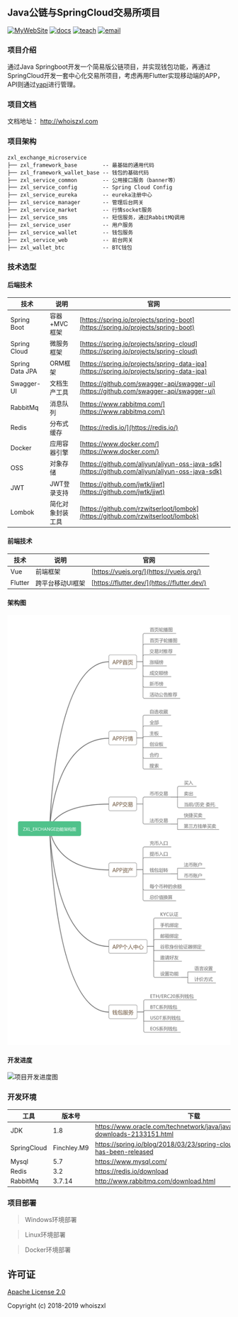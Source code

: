 ## Java公链与SpringCloud交易所项目
[![MyWebSite](https://img.shields.io/badge/我的站点-whoiszxl-blue.svg)](https://whoiszxl.github.io)
[![docs](https://img.shields.io/badge/docs-reference-green.svg)](https://whoiszxl.github.io)
[![teach](https://img.shields.io/badge/教程-BohemianRhapsody-orange.svg)](https://github.com/whoiszxl/BohemianRhapsody)
[![email](https://img.shields.io/badge/email-whoiszxl@gmail.com-red.svg)](https://whoiszxl.github.io)


### 项目介绍
通过Java Springboot开发一个简易版公链项目，并实现钱包功能，再通过SpringCloud开发一套中心化交易所项目，考虑再用Flutter实现移动端的APP，API则通过[yapi][yapi]进行管理。

### 项目文档
文档地址： http://whoiszxl.com

### 项目架构
```
zxl_exchange_microservice
├── zxl_framework_base        -- 最基础的通用代码
├── zxl_framework_wallet_base -- 钱包的基础代码
├── zxl_service_common        -- 公用接口服务（banner等）
├── zxl_service_config        -- Spring Cloud Config
├── zxl_service_eureka        -- eureka注册中心
├── zxl_service_manager       -- 管理后台网关
├── zxl_service_market        -- 行情socket服务
├── zxl_service_sms           -- 短信服务，通过RabbitMQ调用
├── zxl_service_user          -- 用户服务
├── zxl_service_wallet        -- 钱包服务
├── zxl_service_web           -- 前台网关
├── zxl_wallet_btc            -- BTC钱包
```


### 技术选型

#### 后端技术
| 技术                 | 说明                | 官网                                                         |
| -------------------- | ------------------- | ------------------------------------------------------------ |
| Spring Boot          | 容器+MVC框架        | [https://spring.io/projects/spring-boot](https://spring.io/projects/spring-boot) |
| Spring Cloud         | 微服务框架          | [https://spring.io/projects/spring-cloud](https://spring.io/projects/spring-cloud) |
| Spring Data JPA      | ORM框架             | [https://spring.io/projects/spring-data-jpa](https://spring.io/projects/spring-data-jpa) |
| Swagger-UI           | 文档生产工具        | [https://github.com/swagger-api/swagger-ui](https://github.com/swagger-api/swagger-ui) |
| RabbitMq             | 消息队列            | [https://www.rabbitmq.com/](https://www.rabbitmq.com/)       |
| Redis                | 分布式缓存          | [https://redis.io/](https://redis.io/)                       |
| Docker               | 应用容器引擎        | [https://www.docker.com/](https://www.docker.com/)           |
| OSS                  | 对象存储            | [https://github.com/aliyun/aliyun-oss-java-sdk](https://github.com/aliyun/aliyun-oss-java-sdk) |
| JWT                  | JWT登录支持         | [https://github.com/jwtk/jjwt](https://github.com/jwtk/jjwt) |
| Lombok               | 简化对象封装工具    | [https://github.com/rzwitserloot/lombok](https://github.com/rzwitserloot/lombok) |


#### 前端技术

| 技术       | 说明                  | 官网                                                         |
| ---------- | --------------------- | ------------------------------------------------------------ |
| Vue        | 前端框架              | [https://vuejs.org/](https://vuejs.org/) |
| Flutter    | 跨平台移动UI框架       | [https://flutter.dev/](https://flutter.dev/) |
 

#### 架构图

![系统架构图](document/resource/exchange_system_arch.png)


#### 开发进度

![项目开发进度图](document/resource/exchange_dev_flow.png)


### 开发环境

| 工具          | 版本号 | 下载                                                         |
| ------------- | ------ | ------------------------------------------------------------ |
| JDK           | 1.8    | https://www.oracle.com/technetwork/java/javase/downloads/jdk8-downloads-2133151.html |
| SpringCloud   | Finchley.M9| https://spring.io/blog/2018/03/23/spring-cloud-finchley-m9-has-been-released                                       |
| Mysql         | 5.7    | https://www.mysql.com/                                       |
| Redis         | 3.2    | https://redis.io/download                                    |
| RabbitMq      | 3.7.14 | http://www.rabbitmq.com/download.html                        |


### 项目部署

> Windows环境部署




> Linux环境部署




> Docker环境部署











## 许可证

[Apache License 2.0](https://github.com/whoiszxl/BohemianRhapsody/blob/master/LICENSE)

Copyright (c) 2018-2019 whoiszxl


[yapi]: https://github.com/YMFE/yapi
[blog]: https://whoiszxl.github.io